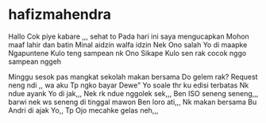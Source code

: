 # hafizmahendra
Hallo Cok piye kabare ,,, sehat to
Pada hari ini saya mengucapkan 
Mohon maaf lahir dan batin
Minal aidzin walfa idzin
Nek Ono salah Yo di maapke
Ngapuntene Kulo teng sampean nk Ono 
Sikape Kulo sen rak cocok nggo sampean nggeh

Minggu sesok pas mangkat sekolah makan bersama
Do gelem rak?
Request neng ndi ,, wa aku
Tp ngko bayar Dewe" Yo soale thr ku edisi terbatas
Nk ndue ayank Yo di jak,,,
Nek rk ndue nggolek sek,,,
Ben ISO seneng seneng,,, barwi nek ws seneng di tinggal mawon
Ben loro ati,,,
Nk makan bersama Bu Andri di ajak Yo,,
Tp Ojo mecahke gelas neh,,,

